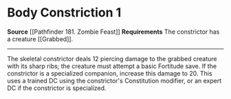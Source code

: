 ﻿---
actions: '[one-action]'
cost: null
element: null
frequency: null
id: '1268'
name: Body Constriction
rarity: Common
requirement: The constrictor has a creature [[DATABASE/condition/Grabbed|grabbed]]
  .
school: null
source: '[[DATABASE/source/Pathfinder 181. Zombie Feast|Pathfinder #181: Zombie Feast]]'
trait: null
trigger: null
type: Action

---
# Body Constriction <span class="action-icon">1</span>

**Source** [[Pathfinder 181. Zombie Feast]]
**Requirements** The constrictor has a creature [[Grabbed]].

---
The skeletal constrictor deals 12 piercing damage to the grabbed creature with its sharp ribs; the creature must attempt a basic Fortitude save. If the constrictor is a specialized companion, increase this damage to 20. This uses a trained DC using the constrictor's Constitution modifier, or an expert DC if the constrictor is specialized.
